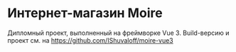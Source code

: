 # Интернет-магазин Moire

Дипломный проект, выполненный на фреймворке Vue 3. Build-версию и проект см. на https://github.com/IShuvaloff/moire-vue3
